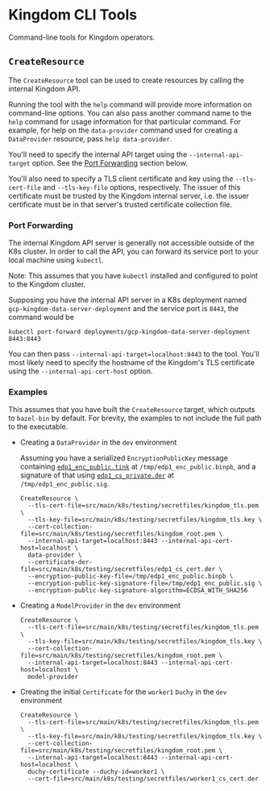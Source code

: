 # Kingdom CLI Tools

Command-line tools for Kingdom operators.

## `CreateResource`

The `CreateResource` tool can be used to create resources by calling the
internal Kingdom API.

Running the tool with the `help` command will provide more information on
command-line options. You can also pass another command name to the `help`
command for usage information for that particular command. For example, for help
on the `data-provider` command used for creating a `DataProvider` resource, pass
`help data-provider`.

You'll need to specify the internal API target using the `--internal-api-target`
option. See the [Port Forwarding](#port-forwarding) section below.

You'll also need to specify a TLS client certificate and key using the
`--tls-cert-file` and `--tls-key-file` options, respectively. The issuer of this
certificate must be trusted by the Kingdom internal server, i.e. the issuer
certificate must be in that server's trusted certificate collection file.

### Port Forwarding

The internal Kingdom API server is generally not accessible outside of the K8s
cluster. In order to call the API, you can forward its service port to your
local machine using `kubectl`.

Note: This assumes that you have `kubectl` installed and configured to point to
the Kingdom cluster.

Supposing you have the internal API server in a K8s deployment named
`gcp-kingdom-data-server-deployment` and the service port is `8443`, the command
would be

```shell
kubectl port-forward deployments/gcp-kingdom-data-server-deployment 8443:8443
```

You can then pass `--internal-api-target=localhost:8443` to the tool. You'll
most likely need to specify the hostname of the Kingdom's TLS certificate using
the `--internal-api-cert-host` option.

### Examples

This assumes that you have built the `CreateResource` target, which outputs to
`bazel-bin` by default. For brevity, the examples to not include the full path
to the executable.

*   Creating a `DataProvider` in the `dev` environment

    Assuming you have a serialized `EncryptionPublicKey` message containing
    [`edp1_enc_public.tink`](../../../../../../../k8s/testing/secretfiles/edp1_enc_public.tink)
    at `/tmp/edp1_enc_public.binpb`, and a signature of that using
    [`edp1_cs_private.der`](../../../../../../../k8s/testing/secretfiles/edp1_cs_private.der)
    at `/tmp/edp1_enc_public.sig`.

    ```shell
    CreateResource \
      --tls-cert-file=src/main/k8s/testing/secretfiles/kingdom_tls.pem \
      --tls-key-file=src/main/k8s/testing/secretfiles/kingdom_tls.key \
      --cert-collection-file=src/main/k8s/testing/secretfiles/kingdom_root.pem \
      --internal-api-target=localhost:8443 --internal-api-cert-host=localhost \
      data-provider \
      --certificate-der-file=src/main/k8s/testing/secretfiles/edp1_cs_cert.der \
      --encryption-public-key-file=/tmp/edp1_enc_public.binpb \
      --encryption-public-key-signature-file=/tmp/edp1_enc_public.sig \
      --encryption-public-key-signature-algorithm=ECDSA_WITH_SHA256
    ```

*   Creating a `ModelProvider` in the `dev` environment

    ```shell
    CreateResource \
      --tls-cert-file=src/main/k8s/testing/secretfiles/kingdom_tls.pem \
      --tls-key-file=src/main/k8s/testing/secretfiles/kingdom_tls.key \
      --cert-collection-file=src/main/k8s/testing/secretfiles/kingdom_root.pem \
      --internal-api-target=localhost:8443 --internal-api-cert-host=localhost \
      model-provider
    ```

*   Creating the initial `Certificate` for the `worker1` `Duchy` in the `dev`
    environment

    ```shell
    CreateResource \
      --tls-cert-file=src/main/k8s/testing/secretfiles/kingdom_tls.pem \
      --tls-key-file=src/main/k8s/testing/secretfiles/kingdom_tls.key \
      --cert-collection-file=src/main/k8s/testing/secretfiles/kingdom_root.pem \
      --internal-api-target=localhost:8443 --internal-api-cert-host=localhost \
      duchy-certificate --duchy-id=worker1 \
      --cert-file=src/main/k8s/testing/secretfiles/worker1_cs_cert.der
    ```
